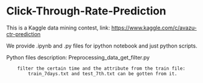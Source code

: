 # Click-Through-Rate-Prediction
This is a Kaggle data mining contest, link: https://www.kaggle.com/c/avazu-ctr-prediction


We provide .ipynb and .py files for ipython notebook and just python scripts.

Python files description:
	Preprocessing_data_get_filter.py
	
		filter the certain time and the attribute from the train file: 
			train_7days.txt and test_7th.txt can be gotten from it.
